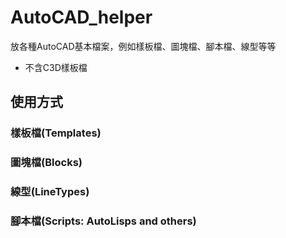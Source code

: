 # AutoCAD_helper
放各種AutoCAD基本檔案，例如樣板檔、圖塊檔、腳本檔、線型等等
* 不含C3D樣板檔

## 使用方式
### 樣板檔(Templates)

### 圖塊檔(Blocks)

### 線型(LineTypes)

### 腳本檔(Scripts: AutoLisps and others)

